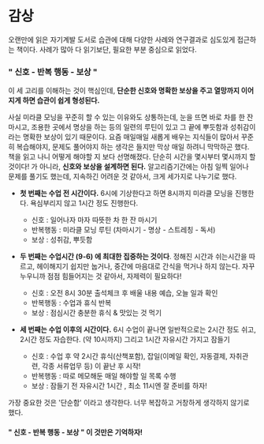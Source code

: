 

# 감상

오랜만에 읽은 자기계발 도서로 습관에 대해 다양한 사례와 연구결과로 심도있게 접근하는 책이다. 사례가 많아 다 읽기보단, 필요한 부분 중심으로 읽었다.

### " 신호 - 반복 행동  - 보상 "

이 세 고리를 이해하는 것이 핵심인데, **단순한 신호와 명확한 보상을 주고 열망까지 이어지게 하면 습관이 쉽게 형성된다.**

사실 미라클 모닝을 꾸준히 할 수 있는 이유와도 상통하는데, 눈을 뜨면 바로 차를 한 잔 마시고, 조용한 곳에서 명상을 하는 등의 일련의 루틴이 있고 그 끝에 뿌듯함과 성취감이라는 명확한 보상이 있기 때문이다.  요즘 매일매일 새롭게 배우는 지식들이 많아서 꾸준히 복습해야지, 문제도 풀어야지 하는 생각은 들지만 막상 매일 하려니 막막하곤 했다. 책을 읽고 나니 어떻게 해야할 지 보다 선명해졌다. 단순히 시간을 몇시부터 몇시까지 할것이다! 가 아니라, **신호와 보상을 설계하면 된다.** 알고리즘기간에는 아침 일찍 일어나 문제를 풀기도 했는데, 지속하긴 어려운 것 같아서, 크게 세가지로 나누기로 했다.



- **첫 번째는 수업 전 시간이다.** 6시에 기상한다고 하면 8시까지 미라클 모닝을 진행한다. 욕심부리지 않고 1시간 정도 진행한다.
  - 신호 : 일어나자 마자 따뜻한 차 한 잔 마시기
  - 반복행동 : 미라클 모닝 루틴 (차마시기 - 명상 - 스트레칭 - 독서)
  - 보상 : 성취감, 뿌듯함

- **두 번째는 수업시간 (9-6) 에 최대한 집중하는 것이다**. 정해진 시간과 쉬는시간을 따르고, 헤이해지기 쉽지만 눕거나, 중간에 마음대로 간식을 먹거나 하지 않는다. 자꾸 누우니까 점점 힘들어지는 것 같아서, 자제력이 필요하다!

  - 신호 : 오전 8시 30분 출석체크 후 배울 내용 예습, 오늘 일과 확인
  - 반복행동 : 수업과 휴식 반복
  - 보상 : 점심시간 충분한 휴식 & 맛있는 것 먹기 

- **세 번째는 수업 이후의 시간이다.** 6시 수업이 끝나면 일반적으로는 2시간 정도 쉬고, 2시간 정도 자습한다. (약 10시까지) 그리고 1시간 자유시간 가지고 잠들기

  - 신호 : 수업 후 약 2시간 휴식(산책포함), 잡일(이메일 확인, 자동결제, 자취관련, 각종 서류업무 등) 이 끝난 후 시작!
  - 반복행동 : 따로 메모해둔 매일 해야할 일 목록 수행
  - 보상 : 잠들기 전 자유시간 1시간 , 최소 11시엔 잘 준비를 하자!

  

가장 중요한 것은 '단순함' 이라고 생각한다. 너무 복잡하고 거창하게 생각하지 않기로 했다.

#### **" 신호 - 반복 행동  - 보상 "** 이 것만은 기억하자!

